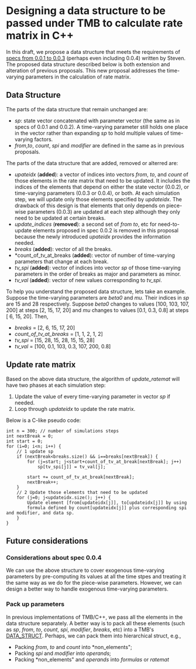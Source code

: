 # Designing a data structure to be passed under TMB to calculate rate matrix in C++
 In this draft, we propose a data structure that meets the requirements of [specs from 
 0.0.1 to 0.0.3](https://canmod.net/misc/flex_specs) (perhaps even including 0.0.4) 
 written by Steven. The proposed data structure described below is both extension and 
 alteration of previous proposals. This new proposal addresses the time-varying parameters 
 in the calculation of rate matrix.
 
 ## Data Structure
The parts of the data structure that remain unchanged are:
 - *sp*: state vector 
 concatenated with parameter vector (the same as in specs of 0.0.1 and 0.0.2). A 
 time-varying parameter still holds one place in the vector rather than expanding *sp* to 
 hold multiple values of time-varying factors.
 - *from*,*to*, *count*, *spi* and 
 *modifier* are defined in the same as in previous proposals.

The parts of the data structure that are added, removed or alterred are:
 - *upateidx* (**added**): a vector of indices into vectors *from*, *to*, and *count* of those elements 
 in the rate matrix that need to be updated. It includes the indices of the elements that 
 depend on either the state vector (0.0.2), or time-varying parameters (0.0.3 or 0.0.4), 
 or both. At each simulation step, we will update only those elements specified by 
 *updateidx*. The drawback of this design is that elements that only depends on piece-wise 
 parameters (0.0.3) are updated at each step although they only need to be updated at 
 certain breaks.
 - *update_indices* (**removed**): a second set of *from* *to*, etc for 
 need-to-update elements proposed in spec 0.0.2 is removed in this proposal because the 
 newly introduced *upateidx* provides the information needed.
 - *breaks* (**added**): 
 vector of all the breaks.
 - *count_of_tv_at_breaks (**added**): vector of number of 
 time-varying parameters that change at each break.
 - *tv_spi* (**added**): vector of 
 indices into vector *sp* of those time-varying parameters in the order of breaks as major 
 and parameters as minor.
 - *tv_val* (**added**): vector of new values corresponding to 
 *tv_spi*.

To help you understand the proposed data structure, lets take an example. Suppose the 
time-varying parameters are *beta0* and *mu*. Their indices in *sp* are 15 and 28 
respectively. Suppose *beta0* changes to values [100, 103, 107, 200] at steps [2, 15, 17, 
20] and *mu* changes to values [0.1, 0.3, 0.8] at steps [ 6, 15, 20]. Then,
 - *breaks* = [2, 6, 15, 17, 20]
 - *count_of_tv_at_breaks* = [1, 1, 2, 1, 2]
 - *tv_spi* = [15, 28, 15, 28, 15, 15, 28]
 - *tv_val* = [100, 0.1, 103, 0.3, 107, 200, 0.8]

## Update rate matrix
Based on the above data structure, the algorithm of *update_ratemat* will have two phases
at each simulation step: 
 1. Update the value of every time-varying parameter in vector *sp* if needed. 
 2. Loop through *updateidx* to update the rate matrix.

Below is a C-like pseudo code:

    int n = 300; // number of simulations steps 
    int nextBreak = 0; 
    int start = 0; 
    for (i=0; i<n; i++) {
        // 1 update sp
        if (nextBreak<breaks.size() && i==breaks[nextBreak]) { 
            for (j=start; j<start+count_of_tv_at_break[nextBreak]; j++)
                sp[tv_spi[j]] = tv_val[j]; 

            start += count_of_tv_at_break[nextBreak]; 
            nextBreak++;
        }
        // 2 Update those elements that need to be updated
        for (j=0; j<updateidx.size(); j++) { 
            Update element [from[updateidx[j]], to[updateidx[j]] by using 
            formula defined by count[updateidx[j]] plus corresponding spi and modifier, and data sp.
        }
    }

## Future considerations
### Considerations about spec 0.0.4
We can use the above structure to cover exogenous time-varying parameters by pre-computing 
its values at all the time stpes and treating it the same way as we do for the piece-wise 
parameters. However, we can design a better way to handle exogenous time-varying 
parameters.

### Pack up parameters
In previous implementations of TMB/C++, we pass all the elements in the data structure 
separately. A better way is to pack all these elements (such as *sp*, *from*, *to*, 
*count*, *spi*, *modifier*, *breaks*, etc) into a TMB's 
[DATA_STRUCT](https://kaskr.github.io/adcomp/group__macros.html#gaf9885566da0d248c1a4b4d7a0eeafcd2). 
Perhaps, we can pack them into hierarchical struct, e.g.,
 - Packing *from*, *to* and *count* into *non_elements";
 - Packing *spi* and *modifier* into *operands*;
 - Packing *non_elements" and *operands* into *formulas* or *ratemat*
